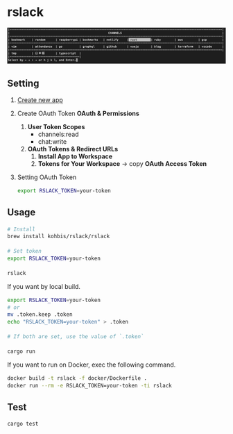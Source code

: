 # rslack

![select channel](https://github.com/kohbis/rslack/blob/main/doc/image/select_channel.png?raw=true)

## Setting

1. [Create new app](https://api.slack.com/apps)

1. Create OAuth Token
    **OAuth & Permissions**
    1. **User Token Scopes**
        - channels:read
        - chat:write
    1. **OAuth Tokens & Redirect URLs**
        1. **Install App to Workspace**
        2. **Tokens for Your Workspace** -> copy **OAuth Access Token**

1. Setting OAuth Token

    ```bash
    export RSLACK_TOKEN=your-token
    ```

## Usage

```bash
# Install
brew install kohbis/rslack/rslack

# Set token
export RSLACK_TOKEN=your-token

rslack
```

If you want by local build.

```bash
export RSLACK_TOKEN=your-token
# or
mv .token.keep .token
echo "RSLACK_TOKEN=your-token" > .token

# If both are set, use the value of `.token`
    
cargo run
```

If you want to run on Docker, exec the following command.

```bash
docker build -t rslack -f docker/Dockerfile .
docker run --rm -e RSLACK_TOKEN=your-token -ti rslack
```

## Test

```bash
cargo test
```
